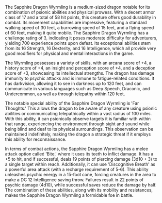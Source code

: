 The Sapphire Dragon Wyrmling is a medium-sized dragon notable for its combination of psionic abilities and physical prowess. With a decent armor class of 17 and a total of 58 hit points, this creature offers good durability in combat. Its movement capabilities are impressive, featuring a standard walking speed of 30 feet, a burrowing speed of 15 feet, and a flying speed of 60 feet, making it quite mobile. The Sapphire Dragon Wyrmling has a challenge rating of 3, indicating it poses moderate difficulty for adventurers, yielding 700 experience points upon defeat. Its exceptional abilities stem from its 16 Strength, 16 Dexterity, and 16 Intelligence, which all provide very good modifiers for physical and mental interactions in the game. 

The Wyrmling possesses a variety of skills, with an arcana score of +4, a history score of +4, an insight and perception score of +4, and a deception score of +3, showcasing its intellectual strengths. The dragon has damage immunity to psychic attacks and is immune to fatigue-related conditions. It has darkvision, allowing it to see in darkness up to 120 feet, and can communicate in various languages such as Deep Speech, Draconic, and Undercommon, as well as through telepathy within 120 feet. 

The notable special ability of the Sapphire Dragon Wyrmling is 'Far Thoughts.' This allows the dragon to be aware of any creature using psionic abilities or communicating telepathically within a vast radius of 100 miles. With this ability, it can psionically observe targets it is familiar with within that range, experiencing the environment through sight and sound while being blind and deaf to its physical surroundings. This observation can be maintained indefinitely, making the dragon a strategic threat if it employs this ability for reconnaissance.

In terms of combat actions, the Sapphire Dragon Wyrmling has a melee attack option called 'Bite,' where it uses its teeth to inflict damage. It has a +5 to hit, and if successful, deals 19 points of piercing damage (3d10 + 3) to a single target within reach. Additionally, it can use 'Discognitive Breath' as a powerful area attack (with a recharge requirement of 5-6). This ability unleashes psychic energy in a 15-foot cone, forcing creatures in the area to make a DC 12 Intelligence saving throw. Failures result in 22 points of psychic damage (4d10), while successful saves reduce the damage by half. The combination of these abilities, along with its mobility and resistances, makes the Sapphire Dragon Wyrmling a formidable foe in battle.